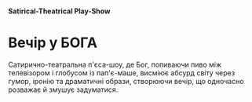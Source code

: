 ####  Satirical-Theatrical Play-Show

# Вечір у БОГА

Сатирично-театральна п'єса-шоу, де Бог, попиваючи пиво між телевізором і глобусом із пап'є-маше, висміює абсурд світу через гумор, іронію та драматичні образи, створюючи вечір, що одночасно розважає й змушує задуматися.
